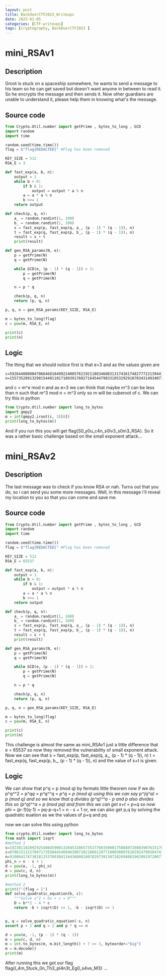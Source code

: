 ```yaml
---
layout: post
title: BackdoorCTF2023_Writeups
date: 2025-01-05
categories: [CTF-writeups] 
tags: [cryptography, BackDoorCTF2023 ]
---
```

# mini_RSAv1

## Description

Groot is stuck on a spaceship somewhere, he wants to send a message to his team so he can get saved but doesn't want anyone in between to read it. So he encrypts the message and then sends it. Now other guardians are unable to understand it, please help them in knowing what's the message.

## Source code

```python
from Crypto.Util.number import getPrime , bytes_to_long , GCD
import random
import time

random.seed(time.time())
flag = b"flag{REDACTED}" #Flag has been removed

KEY_SIZE = 512
RSA_E = 3

def fast_exp(a, b, n):
    output = 1
    while b > 0:
        if b & 1:
            output = output * a % n
        a = a * a % n
        b >>= 1 
    return output    

def check(p, q, n):
    a_ = random.randint(1, 100)
    b_ = random.randint(1, 100)
    s = fast_exp(p, fast_exp(q, a_, (p - 1) * (q - 1)), n)
    t = fast_exp(q, fast_exp(p, b_, (p - 1) * (q - 1)), n)
    result = s + t
    print(result)

def gen_RSA_params(N, e):
    p = getPrime(N)
    q = getPrime(N)

    while GCD(e, (p - 1) * (q - 1)) > 1:
        p = getPrime(N)
        q = getPrime(N)

    n = p * q

    check(p, q, n) 
    return (p, q, n)

p, q, n = gen_RSA_params(KEY_SIZE, RSA_E) 

m = bytes_to_long(flag)
c = pow(m, RSA_E, n)

print(c)
print(n)
```

## Logic

The thing that we should notice first is that e=3 and as the values given are 
```
c=5926440800047066468184992240057621921188346083131741617482777221394411358243130401052973132050605103035491365016082149869814064434831123043357292949645845605278066636109516907741970960547141266810284132826982396956610111589
n=155735289132981544011017189391760271645447983310532929187034314934077442930131653227631280820261488048477635481834924391697025189196282777696908403230429985112108890167443195955327245288626689006734302524489187183667470192109923398146045404320502820234742450852031718895027266342435688387321102862096023537079
```
and c = m^e mod n and as e=3 we can think that maybe m^3 can be less than n such that m^3 mod n = m^3 only so m will be cuberoot of c. We can try this in python

```python
from Crypto.Util.number import long_to_bytes
import gmpy2
m = int(gmpy2.iroot(c, 3)[0])
print(long_to_bytes(m))
```

And if you run this you will get flag{S0_y0u_c4n_s0lv3_s0m3_RSA}.
So it was a rather basic challenge based on the small exponent attack...




# mini_RSAv2

## Description

The last message was to check if you know RSA or nah. Turns out that you do, so i can send you some more messages. Well, in this message i'll reveal my location to you so that you can come and save me.

## Source code

```python
from Crypto.Util.number import getPrime , bytes_to_long , GCD
import random
import time

random.seed(time.time())
flag = b"flag{REDACTED}" #Flag has been removed

KEY_SIZE = 512
RSA_E = 65537

def fast_exp(a, b, n):
    output = 1
    while b > 0:
        if b & 1:
            output = output * a % n
        a = a * a % n
        b >>= 1 
    return output    

def check(p, q, n):
    a_ = random.randint(1, 100)
    b_ = random.randint(1, 100)
    s = fast_exp(p, fast_exp(q, a_, (p - 1) * (q - 1)), n)
    t = fast_exp(q, fast_exp(p, b_, (p - 1) * (q - 1)), n)
    result = s + t
    print(result)

def gen_RSA_params(N, e):
    p = getPrime(N)
    q = getPrime(N)

    while GCD(e, (p - 1) * (q - 1)) > 1:
        p = getPrime(N)
        q = getPrime(N)

    n = p * q

    check(p, q, n) 
    return (p, q, n)

p, q, n = gen_RSA_params(KEY_SIZE, RSA_E) 

m = bytes_to_long(flag)
c = pow(m, RSA_E, n)

print(c)
print(n)
```

This challenge is almost the same as mini_RSAv1 just a little difference that e = 65537 so now they removed the vulnerability of small exponent attack.
Now we can see that
s = fast_exp(p, fast_exp(q, a_, (p - 1) * (q - 1)), n)
t = fast_exp(q, fast_exp(p, b_, (p - 1) * (q - 1)), n)
and the value of s+t is given.

## Logic 
 We can show that p^q = p (mod q) by fermats little theorem now if we do 
 p^q^^2 = p^q*q = p^q^^q = p^q = p (mod q)
 using this we can say 
p^(q^a) = p (mod q)
and so we know that q divides  (p^q)^^a - p and p also divides this so 
(p^q)^^a = p (mod pq)
and from this we can get s+t = p+q
so now phi = (p-1)*(q-1) = pq-p-q+1 = n - s + 1
or, we can also get p,q by solving the quadratic euation as we the values of p+q and pq

now we can solve this using python

```python
from crypto.Util.number import long_to_bytes
from math import isqrt
#method 1
s=19238118289292540845900132045328657353776835000175884072088390761517035980189490490459144989703825736320337279576084998885094661611740596902279433080118842
c=8706151122704717355844546946300718218661297718003809762659247903847434328687915436733170976217817899448539289359073472514594584336897461146424215943312922513357040989774130659844482065845748436287563176648482538678604968897565248411495214863860346421741054695295323750935794123435244378357713784569300292101
n=91006417473818125376038413443680810078297391307262694881962992972007772034646331080442026536488576075677538183326514650683359389396367200966050480101000687177953951819685597201494449347363819516742644021041231090322946128861477233797216337306770224218011823327837033401012386386102401543925525885359433574841
phi_n = n - s + 1
d = pow(e, -1, phi_n)
m = pow(c, d, n)
print(long_to_bytes(m))

#method 2
print(f"{flag = }")
def solve_quadratic_equation(b, c):
    """Solve x^2 + bx + c = 0"""
    D = b**2 - 4 * c
    return -b + isqrt(D) >> 1, -b - isqrt(D) >> 1


p, q = solve_quadratic_equation(-s, n)
assert p > 2 and q > 2 and p * q == n

d = pow(e, -1, (p - 1) * (q - 1))
m = pow(c, d, n)
m = int.to_bytes(m, m.bit_length() + 7 >> 3, byteorder="big")
m = m.decode()
print(m)
```

After running this we got our flag
flag{I_4m_5tuck_0n_Th3_pl4n3t_Eg0_s4ve_M3}
...